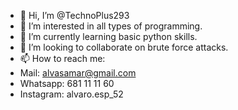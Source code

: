 - 👋 Hi, I’m @TechnoPlus293
- 👀 I’m interested in all types of programming.
- 🌱 I’m currently learning basic python skills.
- 💞️ I’m looking to collaborate on brute force attacks.
- 📫 How to reach me:
- Mail: alvasamar@gmail.com
- Whatsapp: 681 11 11 60
- Instagram: alvaro.esp_52

<!---
TechnoPlus293/TechnoPlus293 is a ✨ special ✨ repository because its `README.md` (this file) appears on your GitHub profile.
You can click the Preview link to take a look at your changes.
--->
